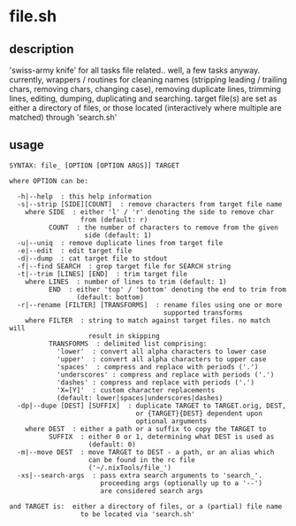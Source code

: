 # file.sh

## description
'swiss-army knife' for all tasks file related.. well, a few tasks anyway. currently,  wrappers / routines for cleaning names (stripping leading / trailing chars, removing chars, changing case), removing duplicate lines, trimming lines, editing, dumping, duplicating and searching. target file(s) are set as either a directory of files, or those located (interactively where multiple are matched) through 'search.sh'

## usage
```
SYNTAX: file_ [OPTION [OPTION ARGS]] TARGET

where OPTION can be:

  -h|--help  : this help information
  -s|--strip [SIDE][COUNT]  : remove characters from target file name
    where SIDE  : either 'l' / 'r' denoting the side to remove char
                  from (default: r)
          COUNT  : the number of characters to remove from the given
                   side (default: 1)
  -u|--uniq  : remove duplicate lines from target file
  -e|--edit  : edit target file
  -d|--dump  : cat target file to stdout
  -f|--find SEARCH  : grep target file for SEARCH string
  -t|--trim [LINES] [END]  : trim target file
    where LINES  : number of lines to trim (default: 1)
          END  : either 'top' / 'bottom' denoting the end to trim from
                 (default: bottom)
  -r|--rename [FILTER] [TRANSFORMS]  : rename files using one or more
                                       supported transforms
    where FILTER  : string to match against target files. no match will
                    result in skipping
          TRANSFORMS  : delimited list comprising:
            'lower'  : convert all alpha characters to lower case
            'upper'  : convert all alpha characters to upper case
            'spaces'  : compress and replace with periods ('.')
            'underscores' : compress and replace with periods ('.')
            'dashes' : compress and replace with periods ('.')
            'X=[Y]'  : custom character replacements
            (default: lower|spaces|underscores|dashes)
  -dp|--dupe [DEST] [SUFFIX]  : duplicate TARGET to TARGET.orig, DEST,
                                or {TARGET}{DEST} dependent upon
                                optional arguments
    where DEST  : either a path or a suffix to copy the TARGET to
          SUFFIX  : either 0 or 1, determining what DEST is used as
                    (default: 0)
  -m|--move DEST  : move TARGET to DEST - a path, or an alias which
                    can be found in the rc file
                    ('~/.nixTools/file_')
  -xs|--search-args  : pass extra search arguments to 'search_'.
                       proceeding args (optionally up to a '--')
                       are considered search args

and TARGET is:  either a directory of files, or a (partial) file name
                  to be located via 'search.sh'
```
